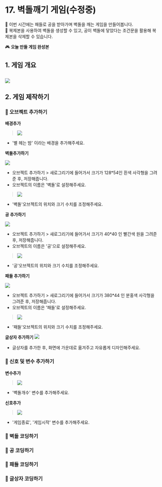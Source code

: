 # 17. 벽돌깨기 게임(수정중)

🙂 이번 시간에는 패들로 공을 받아가며 벽돌을 깨는 게임을 만들어봅니다. <br>
🚩 복제본을 사용하여 벽돌을 생성할 수 있고, 공이 벽돌에 닿았다는 조건문을 활용해 복제본을 삭제할 수 있습니다. 

🎮  **오늘 만들 게임 완성본**   
[]() 

## 1. 게임 개요
![](img/17_벽돌깨기/1.png)
- 

## 2. 게임 제작하기

### 🧩 오브젝트 추가하기

**배경추가**

> ![](img/17_벽돌깨기/3.png)
- '별 헤는 밤' 이라는 배경을 추가해주세요.

**벽돌추가하기**

![](img/17_벽돌깨기/2.png)
- 오브젝트 추가하기 > 새로그리기에 들어가서 크기가 128*54인 흰색 사각형을 그려준 후, 저장해줍니다.
- 오브젝트의 이름은 '벽돌'로 설정해주세요.

> ![](img/17_벽돌깨기/4.png)
- '벽돌'오브젝트의 위치와 크기 수치를 조정해주세요. 

**공 추가하기**

![](img/17_벽돌깨기/5.png)
- 오브젝트 추가하기 > 새로그리기에 들어가서 크기가 40*40 인 빨간색 원을 그려준 후, 저장해줍니다.
- 오브젝트의 이름은 '공'으로 설정해주세요.


> ![](img/17_벽돌깨기/6.png)
- '공'오브젝트의 위치와 크기 수치를 조정해주세요. 

**패들 추가하기**

![](img/17_벽돌깨기/7.png)
- 오브젝트 추가하기 > 새로그리기에 들어가서 크기가 380*44 인 분홍색 사각형을 그려준 후, 저장해줍니다.
- 오브젝트의 이름은 '패들'로 설정해주세요.
> ![](img/17_벽돌깨기/8.png)
- '패들'오브젝트의 위치와 크기 수치를 조정해주세요. 

**글상자 추가하기**
![](img/17_벽돌깨기/9.png)
- 글상자를 추가한 후, 화면에 가운데로 옮겨주고 자유롭게 디자인해주세요.

### 🧩 신호 및 변수 추가하기 

**변수추가**

> ![](img/17_벽돌깨기/10.png)
- '벽돌개수' 변수를 추가해주세요.

**신호추가** 

> ![](img/17_벽돌깨기/11.png)
- '게임종료', '게임시작' 변수를 추가해주세요.

### 🧩 벽돌 코딩하기

### 🧩 공 코딩하기

### 🧩 패들 코딩하기

### 🧩 글상자 코딩하기

<!-- <details>
<summary> 요약 </summary>
</details> -->